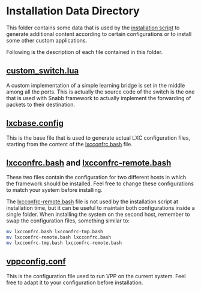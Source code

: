 # Installation Data Directory

This folder contains some data that is used by the [installation script](../install.bash) to generate additional content according to certain configurations or to install some other custom applications.

Following is the description of each file contained in this folder.

## [custom_switch.lua](custom_switch.lua)

A custom implementation of a simple learning bridge is set in the middle among all the ports.
This is actually the source code of the switch is the one that is used with Snabb framework to actually implement the forwarding of packets to their destination.

## [lxcbase.config](lxcbase.config)

This is the base file that is used to generate actual LXC configuration files, starting from the content of the [lxcconfrc.bash](lxcconfrc.bash) file.

## [lxcconfrc.bash](lxcconfrc.bash) and [lxcconfrc-remote.bash](lxcconfrc-remote.bash)

These two files contain the configuration for two different hosts in which the framework should be installed. Feel free to change these configurations to match your system before installing.

The [lxcconfrc-remote.bash](lxcconfrc-remote.bash) file is not used by the installation script at installation time, but it can be useful to maintain both configurations inside a single folder. When installing the system on the second host, remember to swap the configuration files, something similar to:
```sh
mv lxcconfrc.bash lxcconfrc-tmp.bash
mv lxcconfrc-remote.bash lxcconfrc.bash
mv lxcconfrc-tmp.bash lxcconfrc-remote.bash
```

## [vppconfig.conf](vppconfig.conf)

This is the configuration file used to run VPP on the current system. Feel free to adapt it to your configuration before installation.
